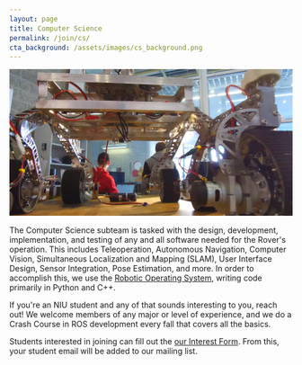 ```yaml
---
layout: page 
title: Computer Science
permalink: /join/cs/
cta_background: /assets/images/cs_background.png
---
```


<!-- Pic -->
![Computer Science students working on autonomous navigation software](/assets/images/2019_sar_cs.png)

The Computer Science subteam is tasked with the design, development, implementation, and testing of any and all software needed for the Rover's operation. This includes Teleoperation, Autonomous Navigation, Computer Vision, Simultaneous Localization and Mapping (SLAM), User Interface Design, Sensor Integration, Pose Estimation, and more. In order to accomplish this, we use the [Robotic Operating System](https://www.ros.org/), writing code primarily in Python and C++.

If you're an NIU student and any of that sounds interesting to you, reach out! We welcome members of any major or level of experience, and we do a Crash Course in ROS development every fall that covers all the basics.

Students interested in joining can fill out the [our Interest Form](https://forms.office.com/r/3GAwYTq6cD). From this, your student email will be added to our mailing list. 
